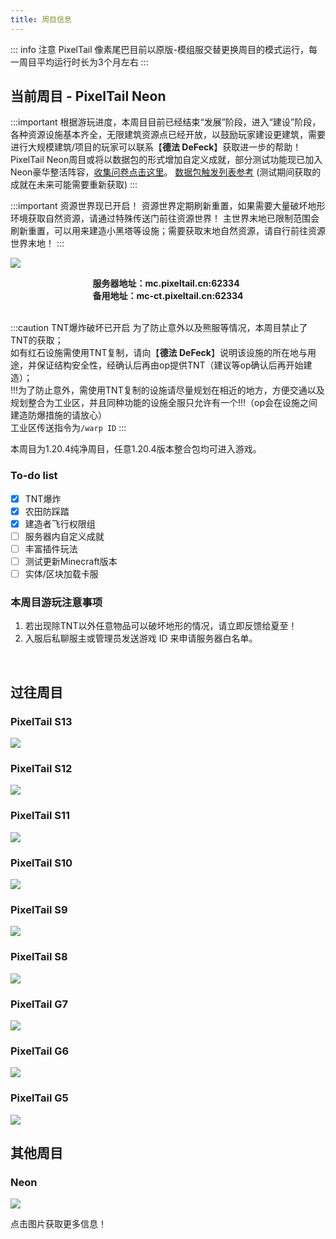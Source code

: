 ```yaml
---
title: 周目信息
---
```


::: info 注意
PixelTail 像素尾巴目前以原版-模组服交替更换周目的模式运行，每一周目平均运行时长为3个月左右
:::

## 当前周目 - PixelTail Neon

<VidStack src="https://cn-oss-sd.c.tailnet.cn/wingmark_games/pixeltail/music/The%20Midnight%20-%20Endless%20Summer.mp3" title="The Midnight - Endless Summer" />

<!--
<AudioPlayer
  src="https://cn-oss-sd.c.tailnet.cn/wingmark_games/pixeltail/music/The%20Midnight%20-%20Endless%20Summer.mp3"
  title="The Midnight - Endless Summer"
  poster="https://ice.frostsky.com/2023/09/18/50557cb43d11d49a2c614f1710399a0f.jpeg"
/>
-->

:::important 
根据游玩进度，本周目目前已经结束“发展”阶段，进入“建设”阶段，各种资源设施基本齐全，无限建筑资源点已经开放，以鼓励玩家建设更建筑，需要进行大规模建筑/项目的玩家可以联系【**德法 DeFeck**】获取进一步的帮助！
PixelTail Neon周目或将以数据包的形式增加自定义成就，部分测试功能现已加入Neon豪华整活阵容，[收集问卷点击这里](https://wj.qq.com/s2/14720224/2f42/)。
[数据包触发列表参考](https://zh.minecraft.wiki/w/%E8%BF%9B%E5%BA%A6/JSON%E6%A0%BC%E5%BC%8F#%E8%A7%A6%E5%8F%91%E5%99%A8%E5%88%97%E8%A1%A8)
(测试期间获取的成就在未来可能需要重新获取)
:::

:::important 资源世界现已开启！
资源世界定期刷新重置，如果需要大量破坏地形环境获取自然资源，请通过特殊传送门前往资源世界！
主世界末地已限制范围会刷新重置，可以用来建造小黑塔等设施；需要获取末地自然资源，请自行前往资源世界末地！
:::

![](https://i.mij.rip/2024/03/26/6b5f960f9e6a471070b44fd92e83ac7a.png)

<div style="width:autopx; text-align:center;">
    <div style="width:auto; *width:100px; margin:0 auto; display:inline-block;">
        <span style="width:auto; display:block; text-align:left;"><b>服务器地址：mc.pixeltail.cn:62334</b></span>
        <span style="width:auto; display:block; text-align:left;"><b>备用地址：mc-ct.pixeltail.cn:62334</b></span>
    </div>
</div>

<br>

:::caution TNT爆炸破坏已开启
为了防止意外以及熊服等情况，本周目禁止了TNT的获取；<br>
如有红石设施需使用TNT复制，请向【**德法 DeFeck**】说明该设施的所在地与用途，并保证结构安全性，经确认后再由op提供TNT（建议等op确认后再开始建造）；<br>
!!!为了防止意外，需使用TNT复制的设施请尽量规划在相近的地方，方便交通以及规划整合为工业区，并且同种功能的设施全服只允许有一个!!!（op会在设施之间建造防爆措施的请放心）<br>
工业区传送指令为`/warp ID`
:::

本周目为1.20.4纯净周目，任意1.20.4版本整合包均可进入游戏。

### To-do list

<!---- 格式 - [ ] 内容 ----->
  - [x] TNT爆炸
  - [x] 农田防踩踏
  - [x] 建造者飞行权限组
  - [ ] 服务器内自定义成就
  - [ ] 丰富插件玩法
  - [ ] 测试更新Minecraft版本
  - [ ] 实体/区块加载卡服

### 本周目游玩注意事项

1. 若出现除TNT以外任意物品可以破坏地形的情况，请立即反馈给夏至！
1. 入服后私聊服主或管理员发送游戏 ID 来申请服务器白名单。

<br>

<!--
## 下一周目 - PixelTail S14

![]()

-->

## 过往周目

### PixelTail S13

![](https://i.mji.rip/2023/09/28/e38ca306d3348c917de220b291eb9d9c.png)

### PixelTail S12

![](https://i.mij.rip/2023/09/17/a9f6f75534d4c707053f2b09fbccebd5.png)

### PixelTail S11

![](https://i.mij.rip/2023/09/17/8c8ca1c105fa13299b375907c07bf030.png)

### PixelTail S10

![](https://i.mij.rip/2023/09/17/27f022e254fbbb71d979c45fb925e820.png)

### PixelTail S9

![](https://i.mij.rip/2023/09/17/953e02e8c8f741ec2833e56c021a2356.png)

### PixelTail S8

![](https://i.mij.rip/2023/09/17/1229a0af31d53dd0603fea7ce01572ab.png)

### PixelTail G7

![](https://i.mij.rip/2023/09/17/7711b061096cc098ddc37431182989e7.png)

### PixelTail G6

![](https://i.mij.rip/2023/09/17/c236f033de37d5967ab163a37020d30b.png)

### PixelTail G5

![](https://i.mij.rip/2023/09/17/ed5202e24f5771fb84b31674e3905b42.png)

<!--

### PixelTail G4

### PixelTail 3

### PixelTail 2

### PixelTail 1

-->

## 其他周目

### Neon

[![](https://ice.frostsky.com/2023/09/17/552891b8dc0c840aced3fdfed7ab2197.png)](/test/rr.md)

点击图片获取更多信息！
